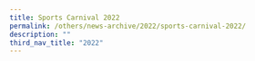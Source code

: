 ```yaml
---
title: Sports Carnival 2022
permalink: /others/news-archive/2022/sports-carnival-2022/
description: ""
third_nav_title: "2022"
---
```

